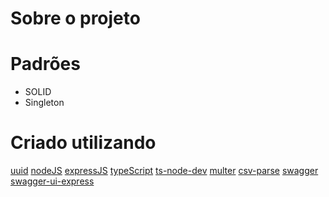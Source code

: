 # Sobre o projeto

# Padrões
* SOLID
* Singleton

# Criado utilizando
[uuid](https://www.npmjs.com/package/uuid)
[nodeJS](https://nodejs.org/en/)
[expressJS](https://www.npmjs.com/package/uuid)
[typeScript](https://www.typescriptlang.org/)
[ts-node-dev](https://www.npmjs.com/package/ts-node-dev)
[multer](https://www.npmjs.com/package/multer)
[csv-parse](https://csv.js.org/parse/)
[swagger](https://swagger.io/)
[swagger-ui-express](https://www.npmjs.com/package/swagger-ui-express)